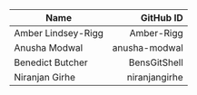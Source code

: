 
| Name           | GitHub ID        |
| -------------- | ----------------:|
| Amber Lindsey-Rigg     | Amber-Rigg       |
| Anusha Modwal    | anusha-modwal      |
| Benedict Butcher | BensGitShell |
| Niranjan Girhe | niranjangirhe |


